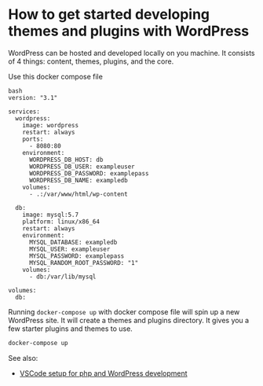 # How to get started developing themes and plugins with WordPress

WordPress can be hosted and developed locally on you machine. It consists of 4 things: content, themes, plugins, and the core.

Use this docker compose file

```
bash
version: "3.1"

services:
  wordpress:
    image: wordpress
    restart: always
    ports:
      - 8080:80
    environment:
      WORDPRESS_DB_HOST: db
      WORDPRESS_DB_USER: exampleuser
      WORDPRESS_DB_PASSWORD: examplepass
      WORDPRESS_DB_NAME: exampledb
    volumes:
      - .:/var/www/html/wp-content

  db:
    image: mysql:5.7
    platform: linux/x86_64
    restart: always
    environment:
      MYSQL_DATABASE: exampledb
      MYSQL_USER: exampleuser
      MYSQL_PASSWORD: examplepass
      MYSQL_RANDOM_ROOT_PASSWORD: "1"
    volumes:
      - db:/var/lib/mysql

volumes:
  db:
```

Running `docker-compose up` with docker compose file will spin up a new WordPress site. It will create a themes and plugins directory. It gives you a few starter plugins and themes to use.

```bash
docker-compose up
```

See also:

- [VSCode setup for php and WordPress development](../136)
